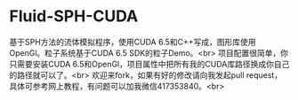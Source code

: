 # Fluid-SPH-CUDA
基于SPH方法的流体模拟程序，使用CUDA 6.5和C++写成，图形库使用OpenGl。粒子系统基于CUDA 6.5 SDK的粒子Demo。\<br>
项目配置很简单，你只需要安装CUDA 6.5和OpenGl，项目属性中把所有我的CUDA库路径换成你自己的路径就可以了。\<br>
欢迎来fork，如果有好的修改请向我发起pull request，具体可参考网上教程，有问题可以加我微信417353840。\<br>
